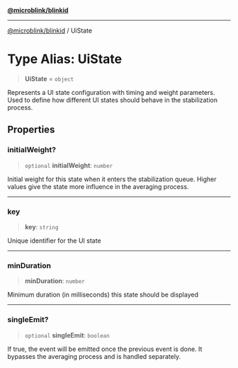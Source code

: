 [**@microblink/blinkid**](../README.md)

***

[@microblink/blinkid](../README.md) / UiState

# Type Alias: UiState

> **UiState** = `object`

Represents a UI state configuration with timing and weight parameters.
Used to define how different UI states should behave in the stabilization process.

## Properties

### initialWeight?

> `optional` **initialWeight**: `number`

Initial weight for this state when it enters the stabilization queue.
Higher values give the state more influence in the averaging process.

***

### key

> **key**: `string`

Unique identifier for the UI state

***

### minDuration

> **minDuration**: `number`

Minimum duration (in milliseconds) this state should be displayed

***

### singleEmit?

> `optional` **singleEmit**: `boolean`

If true, the event will be emitted once the previous event is done.
It bypasses the averaging process and is handled separately.
